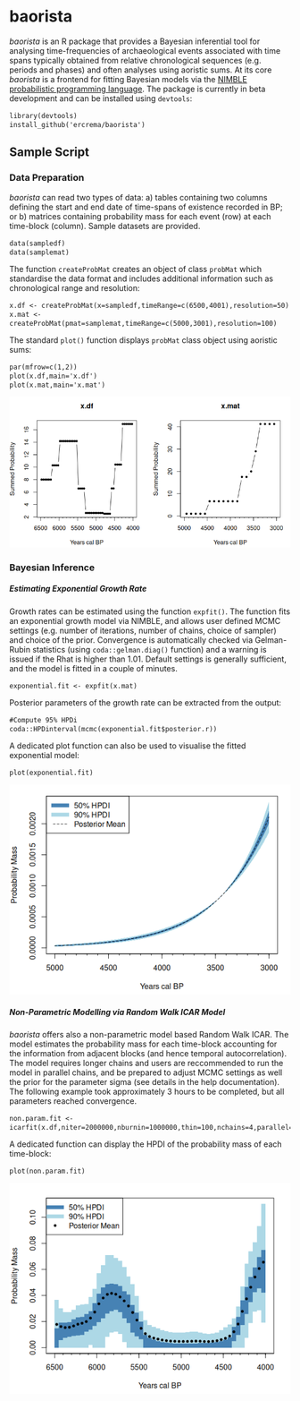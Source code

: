 # baorista
_baorista_ is an R package that provides a Bayesian inferential tool for analysing time-frequencies of archaeological events associated with time spans typically obtained from relative chronological sequences (e.g. periods and phases) and often analyses using aoristic sums. At its core _baorista_ is a frontend for fitting Bayesian models via the [NIMBLE probabilistic programming language](https://r-nimble.org/). The package is currently in beta development and can be installed using `devtools`:

```
library(devtools)
install_github('ercrema/baorista')
```

## Sample Script
### Data Preparation
_baorista_ can read two types of data: a) tables containing two columns defining the start and end date of time-spans of existence recorded in BP; or b) matrices containing probability mass for each event (row) at each time-block (column). Sample datasets are provided.

```
data(sampledf)
data(samplemat)
```

The function `createProbMat` creates an object of class `probMat` which standardise the data format and includes additional information such as chronological range and resolution:

```
x.df <- createProbMat(x=sampledf,timeRange=c(6500,4001),resolution=50)
x.mat <- createProbMat(pmat=samplemat,timeRange=c(5000,3001),resolution=100)
```

The standard `plot()` function displays `probMat` class object using aoristic sums:

```
par(mfrow=c(1,2))
plot(x.df,main='x.df')
plot(x.mat,main='x.mat')
```
![image](https://github.com/ercrema/baorista/blob/main/readme_figs/fig1.png)

### Bayesian Inference

##### Estimating Exponential Growth Rate

Growth rates can be estimated using the function `expfit()`. The function fits an exponential growth model via NIMBLE, and allows user defined MCMC settings (e.g. number of iterations, number of chains, choice of sampler) and choice of the prior. Convergence is automatically checked via Gelman-Rubin statistics (using `coda::gelman.diag()` function) and a warning is issued if the Rhat is higher than 1.01. Default settings is generally sufficient, and the model is fitted in a couple of minutes.

```
exponential.fit <- expfit(x.mat)
```
Posterior parameters of the growth rate can be extracted from the output:

```
#Compute 95% HPDi
coda::HPDinterval(mcmc(exponential.fit$posterior.r))
```
A dedicated plot function can also be used to visualise the fitted exponential model:

```
plot(exponential.fit)
```
![image](https://github.com/ercrema/baorista/blob/main/readme_figs/fig2.png)

##### Non-Parametric Modelling via Random Walk ICAR Model

_baorista_ offers also a non-parametric model based Random Walk ICAR. The model estimates the probability mass for each time-block accounting for the information from adjacent blocks (and hence temporal autocorrelation). The model requires longer chains and users are reccommended to run the model in parallel chains, and be prepared to adjust MCMC settings as well the prior for the parameter sigma (see details in the help documentation). The following example took approximately 3 hours to be completed, but all parameters reached convergence.

```
non.param.fit <- icarfit(x.df,niter=2000000,nburnin=1000000,thin=100,nchains=4,parallel=TRUE)
```

A dedicated function can display the HPDI of the probability mass of each time-block:  

```
plot(non.param.fit)
```
![image](https://github.com/ercrema/baorista/blob/main/readme_figs/fig3.png)

